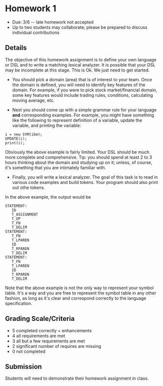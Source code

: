 # Homework 1

* Due: 3/6 -- late homework not accepted
* Up to two students may collaborate; please be prepared to discuss individual contributions

## Details

The objective of this homework assignment is to define your own language or DSL and to write a matching lexical analyzer.  It is possible that your DSL may be incomplete at this stage.  This is Ok.  We just need to get started.

* You should pick a domain (area) that is of interest to your team.  Once the domain is defined, you will need to identify key features of the domain.  For example, if you were to pick stock market/financial domain, some key features would include trading rules, conditions, calculating moving average, etc.

* Next you should come up with a simple grammar rule for your language **and** corresponding examples.  For example, you might have something like the following to represent definition of a variable, update the variable, and printing the variable:

```
i = new SYM(ibm);
UPDATE(i);
print(i);
```

Obviously the above example is fairly limited.  Your DSL should be much more complete and comprehensive.  Tip:  you should spend at least 2 to 3 hours thinking about the domain and studying up on it; unless, of course, it's something that you are intimately familiar with.

* Finally, you will write a lexical analyzer.  The goal of this task is to read in various code examples and build tokens.  Your program should also print out othe tokens.

In the above example, the output would be

```
STATEMENT: 
   ID 
   T_ASSIGNMENT
   T_OP
   T_FN
   T_DELIM
STATEMENT:
   T_FN
   T_LPAREN
   ID
   T_RPAREN
   T_DELIM
STATEMENT:
   T_FN
   T_LPAREN
   ID
   T_RPAREN
   T_DELIM
```

Note that the above example is not the only way to represent your symbol table.  It's a way and you are free to represent the symbol table in any other fashion, as long as it's clear and correspond correctly to the language specification.

## Grading Scale/Criteria

* 5 completed correctly + enhancements
* 4 all requirements are met
* 3 all but a few requirements are met
* 2 significant number of requires are missing
* 0 not completed

## Submission

Students will need to demonstrate their homework assignment in class.
